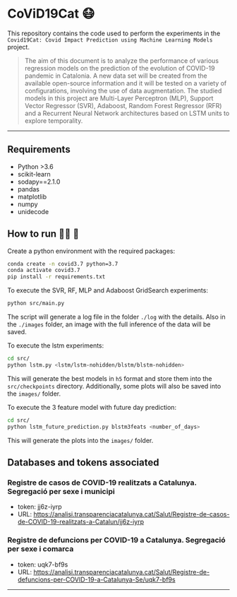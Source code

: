 # CoViD19Cat  :mask:

This repository contains the code used to perform the experiments in the `Covid19Cat: Covid Impact Prediction using Machine Learning Models` project.

> The aim of this document is to analyze the performance of various regression models on the prediction of the evolution of COVID-19 pandemic in Catalonia. A new data set will be created from the available open-source information and it will be tested on a variety of configurations, involving the use of data augmentation. The studied models in this project are Multi-Layer Perceptron (MLP), Support Vector Regressor (SVR), Adaboost, Random Forest Regressor (RFR) and a Recurrent Neural Network architectures based on LSTM units to explore temporality.

***

## Requirements

- Python >3.6
- scikit-learn
- sodapy==2.1.0
- pandas
- matplotlib
- numpy
- unidecode

## How to run :running_man: :snake:

Create a python environment with the required packages:

```bash
conda create -n covid3.7 python=3.7
conda activate covid3.7
pip install -r requirements.txt
```

To execute the SVR, RF, MLP and Adaboost GridSearch experiments:

```bash
python src/main.py
```

The script will generate a log file in the folder `./log` with the details. Also in the `./images` folder, an image with the full inference of the data will be saved.

To execute the lstm experiments:

```bash
cd src/
python lstm.py <lstm/lstm-nohidden/blstm/blstm-nohidden>
```

This will generate the best models in `h5` format and store them into the `src/checkpoints` directory. Additionally, some plots will also be saved into the `images/` folder.

To execute the 3 feature model with future day prediction:

```bash
cd src/
python lstm_future_prediction.py blstm3feats <number_of_days>
```

This will generate the plots into the `images/` folder.

## Databases and tokens associated

### Registre de casos de COVID-19 realitzats a Catalunya. Segregació per sexe i municipi

- token: jj6z-iyrp
- URL: https://analisi.transparenciacatalunya.cat/Salut/Registre-de-casos-de-COVID-19-realitzats-a-Catalun/jj6z-iyrp

### Registre de defuncions per COVID-19 a Catalunya. Segregació per sexe i comarca

- token: uqk7-bf9s
- URL: https://analisi.transparenciacatalunya.cat/Salut/Registre-de-defuncions-per-COVID-19-a-Catalunya-Se/uqk7-bf9s

***
